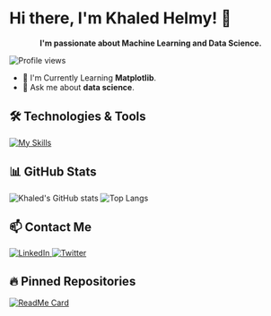 # Hi there, I'm Khaled Helmy! 👋

<div align="center">
  <p><strong>I'm passionate about Machine Learning and Data Science.</strong></p>
</div>

![Profile views](https://komarev.com/ghpvc/?username=khalledhelmy&style=flat-square&color=blue)

- 🌱 I'm Currently Learning **Matplotlib**.  
- 💬 Ask me about **data science**.  




## 🛠️ Technologies & Tools
<div style="text-align: left;">
  <a href="https://skillicons.dev">
    <img src="https://skillicons.dev/icons?i=py,c,cpp" alt="My Skills">
  </a>
</div>


## 📊 GitHub Stats
<p align="left">
  <img src="https://github-readme-stats.vercel.app/api?username=khalledhelmy&show_icons=true&theme=gradient-white" alt="Khaled's GitHub stats"/>
  <img src="https://github-readme-stats.vercel.app/api/top-langs/?username=khalledhelmy&layout=compact&theme=gradient-white" alt="Top Langs"/>
</p>

## 📫 Contact Me
<div style="text-align: left;">
  <a href="https://www.linkedin.com/in/khaled-helmy-/">
    <img src="https://skillicons.dev/icons?i=linkedin" alt="LinkedIn">
  </a>
  <a href="https://twitter.com/Khalledhelmy">
    <img src="https://skillicons.dev/icons?i=twitter" alt="Twitter">
  </a>
</div>


## 🔥 Pinned Repositories
<p align="left">
  <a href="https://github.com/khalledhelmy/your-repo-name">
    <img src="https://github-readme-stats.vercel.app/api/pin/?username=khalledhelmy&repo=CAT_Pandas_TASK&theme=gradient-white" alt="ReadMe Card"/>
  </a>
</p>
